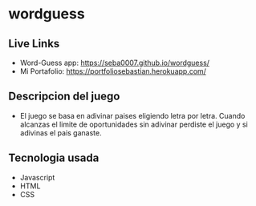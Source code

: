 # wordguess

## Live Links

- Word-Guess app: https://seba0007.github.io/wordguess/
- Mi Portafolio: https://portfoliosebastian.herokuapp.com/

## Descripcion del juego

- El juego se basa en adivinar paises eligiendo letra por letra. Cuando alcanzas el limite de oportunidades sin adivinar perdiste el juego y si adivinas el pais ganaste.

## Tecnologia usada

- Javascript
- HTML
- CSS